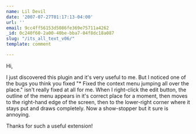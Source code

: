 ```yaml
---
name: Lil Devil
date: '2007-07-27T01:17:13-04:00'
url: ''
email: 9cc4ff56153d5086fe369e75711a4262
_id: 0c240f60-2a00-40be-bba7-04f8dc18a087
slug: "/its_all_text_v06/"
template: comment

---
```


Hi,

I just discovered this plugin and it's very useful to me. But I noticed one of the bugs you think you fixed "* Fixed the context menu jumping all over the place." isn't really fixed at all for me. When I right-click the edit button, the outline of the menu appears in it's correct place for a moment, then moves to the right-hand edge of the screen, then to the lower-right corner where it stays put and draws completely. Now a show-stopper but it sure is annoying.

Thanks for such a useful extension!
